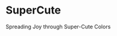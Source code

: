 # SuperCute
Spreading Joy through Super-Cute Colors
<colors>
            <option name="ScrollBar.background" value="FFE5FF"/>
            <option name="ScrollBar.trackColor" value="FFE5FF"/>
            <option name="ScrollBar.thumbColor" value="FF3CDBBE"/>
            <option name="ScrollBar.thumbBorderColor" value="FF3CDBE"/>
            <option name="ScrollBar.hoverTrackColor" value="BF2DA4"/>
            <option name="ScrollBar.hoverThumbColor" value="BF2DA4BE"/>
            <option name="ScrollBar.hoverThumbBorderColor" value="BF2DA4"/>
            <option name="ScrollBar.Transparent.trackColor" value="FFF0FF"/>
            <option name="ScrollBar.Transparent.thumbColor" value="FFF0FFBE"/>
            <option name="ScrollBar.Transparent.thumbBorderColor" value="FFE7FF"/>
            <option name="ScrollBar.Transparent.hoverTrackColor" value="FFE7FF5A"/>
            <option name="ScrollBar.Transparent.hoverThumbColor" value="FA8CFABE"/>
            <option name="ScrollBar.Transparent.hoverThumbBorderColor" value="FA8CFA"/>
            <option name="ScrollBar.Mac.trackColor" value="FFE5FF"/>
            <option name="ScrollBar.Mac.thumbColor" value="FF3CDBBE"/>
            <option name="ScrollBar.Mac.thumbBorderColor" value="FF3CDB"/>
            <option name="ScrollBar.Mac.hoverTrackColor" value="BF2DA4"/>
            <option name="ScrollBar.Mac.hoverThumbColor" value="BF2DA4BE"/>
            <option name="ScrollBar.Mac.hoverThumbBorderColor" value="BF2DA4"/>
            <option name="ScrollBar.Mac.Transparent.trackColor" value="FFF0FF5A"/>
            <option name="ScrollBar.Mac.Transparent.thumbColor" value="FFF0FFBE"/>
            <option name="ScrollBar.Mac.Transparent.thumbBorderColor" value="FFF0FF"/>
            <option name="ScrollBar.Mac.Transparent.hoverTrackColor" value="FFE7FF5A"/>
            <option name="ScrollBar.Mac.Transparent.hoverThumbColor" value="FA8CFABE"/>
            <option name="ScrollBar.Mac.Transparent.hoverThumbBorderColor" value="FA8CFA"/>
        </colors>
